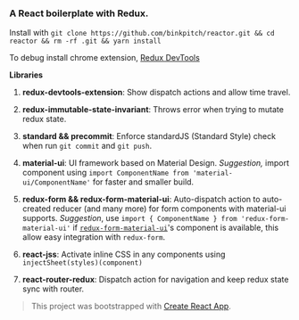 ### A React boilerplate with Redux.

Install with ```git clone https://github.com/binkpitch/reactor.git && cd reactor && rm -rf .git && yarn install```

To debug install chrome extension, [Redux DevTools](https://chrome.google.com/webstore/detail/redux-devtools/lmhkpmbekcpmknklioeibfkpmmfibljd)

**Libraries**

1. **redux-devtools-extension**: Show dispatch actions and allow time travel.

2. **redux-immutable-state-invariant**: Throws error when trying to mutate redux state.

3. **standard && precommit**: Enforce standardJS (Standard Style) check when run ```git commit``` and ```git push```.

4. **material-ui**: UI framework based on Material Design. *Suggestion,* import component using ```import ComponentName from 'material-ui/ComponentName'``` for faster and smaller build.

5. **redux-form && redux-form-material-ui**: Auto-dispatch action to auto-created reducer (and many more) for form components with material-ui supports. *Suggestion*, use ```import { ComponentName } from 'redux-form-material-ui'``` if [```redux-form-material-ui```](https://github.com/erikras/redux-form-material-ui)'s component is available, this allow easy integration with ```redux-form```. 

6. **react-jss**: Activate inline CSS in any components using ```injectSheet(styles)(component)```

7. **react-router-redux**: Dispatch action for navigation and keep redux state sync with router. 


> This project was bootstrapped with [Create React App](https://github.com/facebookincubator/create-react-app).
